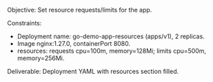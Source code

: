 Objective: Set resource requests/limits for the app.

Constraints:
- Deployment name: go-demo-app-resources (apps/v1), 2 replicas.
- Image nginx:1.27.0, containerPort 8080.
- resources: requests cpu=100m, memory=128Mi; limits cpu=500m, memory=256Mi.

Deliverable: Deployment YAML with resources section filled.
